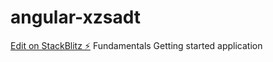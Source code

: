 # angular-xzsadt

[Edit on StackBlitz ⚡️](https://stackblitz.com/edit/angular-xzsadt)
Fundamentals
Getting started application
